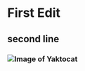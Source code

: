 # First Edit
## second line
### ![Image of Yaktocat](https://octodex.github.com/images/yaktocat.png)
